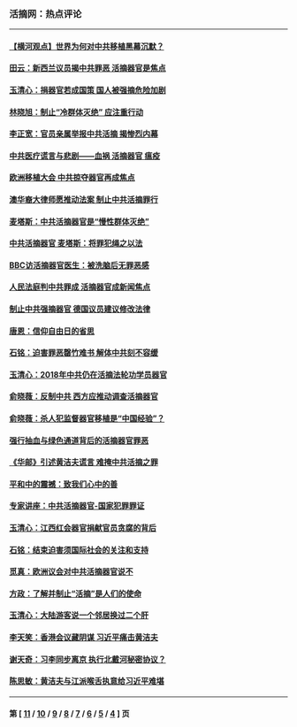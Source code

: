 ### 活摘网：热点评论
---
#### [【横河观点】世界为何对中共移植黑幕沉默？](../../pages/nf5879/n13244249.md?05100430) 
#### [田云：新西兰议员揭中共罪恶 活摘器官是焦点](../../pages/nf5879/n13070629.md?05100430) 
#### [玉清心：捐器官若成国策 国人被强摘危险加剧](../../pages/nf5879/n12802713.md?05100430) 
#### [林晓旭：制止“冷群体灭绝” 应注重行动](../../pages/nf5879/n12779736.md?05100430) 
#### [李正宽：官员亲属举报中共活摘 揭惨烈内幕](../../pages/nf5879/n12684490.md?05100430) 
#### [中共医疗谎言与悲剧——血祸 活摘器官 瘟疫](../../pages/nf5879/n12372103.md?05100430) 
#### [欧洲移植大会 中共掠夺器官再成焦点](../../pages/nf5879/n11538883.md?05100430) 
#### [澳华裔大律师愿推动法案 制止中共活摘罪行](../../pages/nf5879/n11377039.md?05100430) 
#### [麦塔斯：中共活摘器官是“慢性群体灭绝”](../../pages/nf5879/n11350529.md?05100430) 
#### [中共活摘器官 麦塔斯：将罪犯绳之以法](../../pages/nf5879/n11347973.md?05100430) 
#### [BBC访活摘器官医生：被洗脑后无罪恶感](../../pages/nf5879/n11335935.md?05100430) 
#### [人民法庭判中共罪成 活摘器官成新闻焦点](../../pages/nf5879/n11331578.md?05100430) 
#### [制止中共强摘器官 德国议员建议修改法律](../../pages/nf5879/n11249451.md?05100430) 
#### [唐恩：信仰自由日的省思](../../pages/nf5879/n11003525.md?05100430) 
#### [石铭：迫害罪恶罄竹难书  解体中共刻不容缓](../../pages/nf5879/n10942855.md?05100430) 
#### [玉清心：2018年中共仍在活摘法轮功学员器官](../../pages/nf5879/n10914646.md?05100430) 
#### [俞晓薇：反制中共 西方应推动调查活摘器官](../../pages/nf5879/n10794671.md?05100430) 
#### [俞晓薇：杀人犯监督器官移植是“中国经验”？](../../pages/nf5879/n10466427.md?05100430) 
#### [强行抽血与绿色通道背后的活摘器官罪恶](../../pages/nf5879/n10004708.md?05100430) 
#### [《华邮》引述黄洁夫谎言 难掩中共活摘之罪](../../pages/nf5879/n9642309.md?05100430) 
#### [平和中的震撼：致我们心中的善](../../pages/nf5879/n9021123.md?05100430) 
#### [专家讲座：中共活摘器官-国家犯罪罪证](../../pages/nf5879/n8828153.md?05100430) 
#### [玉清心：江西红会器官捐献官员贪腐的背后](../../pages/nf5879/n8522122.md?05100430) 
#### [石铭：结束迫害须国际社会的关注和支持](../../pages/nf5879/n8443497.md?05100430) 
#### [觅真：欧洲议会对中共活摘器官说不](../../pages/nf5879/n8337486.md?05100430) 
#### [方政：了解并制止“活摘”是人们的使命](../../pages/nf5879/n8329214.md?05100430) 
#### [玉清心：大陆游客说一个邻居换过二个肝](../../pages/nf5879/n8291404.md?05100430) 
#### [李天笑：香港会议藏阴谋 习近平痛击黄洁夫](../../pages/nf5879/n8241459.md?05100430) 
#### [谢天奇：习李同步离京 执行北戴河秘密协议？](../../pages/nf5879/n8230418.md?05100430) 
#### [陈思敏：黄洁夫与江派喉舌执意给习近平难堪](../../pages/nf5879/n8222166.md?05100430) 

---
#### 第 [ [11](./11.md?05100430) / [10](./10.md?05100430) / [9](./9.md?05100430) / [8](./8.md?05100430) / [7](./7.md?05100430) / [6](./6.md?05100430) / [5](./5.md?05100430) / [4](./4.md?05100430) ] 页
